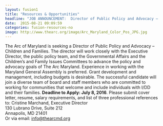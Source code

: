 ```yaml
---
layout: fusion1
title: "Resources & Opportunities"
headline: "JOB ANNOUNCEMENT:  Director of Public Policy and Advocacy – Children and Families, The Arc Maryland"
date:  2015-08-21 09:09:59
categories: fusion-resources-no
image: http://www.thearc.org/image/Arc_Maryland_Color_Pos_JPG.jpg
---
```

The Arc of Maryland is seeking a Director of Public Policy and Advocacy – Children and Families. The director will work closely with the Executive Director, the public policy team, and the Governmental Affairs and the Children’s and Family Issues Committees to advance the policy and advocacy goals of The Arc Maryland. Experience in working with the Maryland General Assembly is preferred. Grant development and management, including budgets is desirable. The successful candidate will join a diverse team of board and staff members who are committed to working for communities that welcome and include individuals with I/DD and their families. <b>Deadline to Apply: July 8, 2016</b>.
Please submit cover letter, resume, salary requirements, and list of three professional references to: Cristine Marchand, Executive Director
<br>130 Lubrano Drive, Suite 212 
<br>Annapolis, MD 21401 
<br>Or via email: <a href="mailto:info@thearcmd.org">info@thearcmd.org</a>
